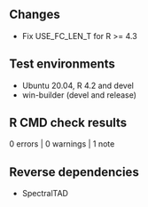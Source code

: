 ## Changes

* Fix USE_FC_LEN_T for R >= 4.3

## Test environments
* Ubuntu 20.04, R 4.2 and devel
* win-builder (devel and release)

## R CMD check results

0 errors | 0 warnings | 1 note

## Reverse dependencies

* SpectralTAD

